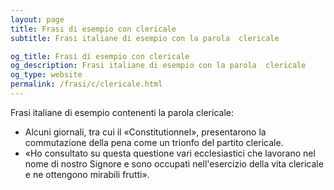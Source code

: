 ```yaml
---
layout: page
title: Frasi di esempio con clericale 
subtitle: Frasi italiane di esempio con la parola  clericale

og_title: Frasi di esempio con clericale 
og_description: Frasi italiane di esempio con la parola  clericale
og_type: website
permalink: /frasi/c/clericale.html
---
```


Frasi italiane di esempio contenenti la parola clericale:


- Alcuni giornali, tra cui il «Constitutionnel», presentarono la commutazione della pena come un trionfo del partito clericale.
- «Ho consultato su questa questione vari ecclesiastici che lavorano nel nome di nostro Signore e sono occupati nell'esercizio della vita clericale e ne ottengono mirabili frutti».
